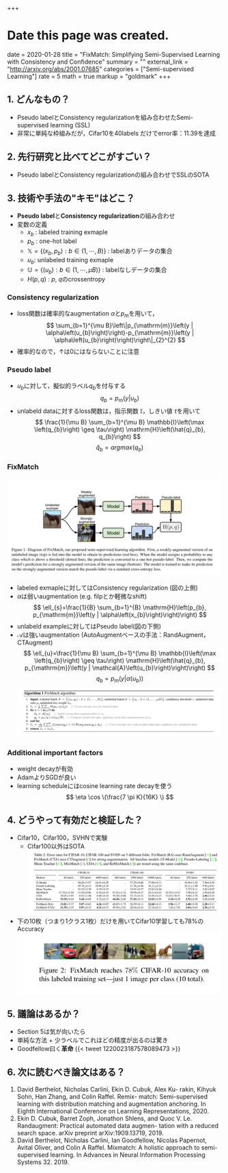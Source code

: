 +++
# Date this page was created.
date = 2020-01-28
title = "FixMatch: Simplifying Semi-Supervised Learning with Consistency and Confidence"
summary = ""
external_link = "http://arxiv.org/abs/2001.07685"
categories = ["Semi-supervised Learning"]
rate = 5
math = true
markup = "goldmark"
+++

## 1. どんなもの？
* Pseudo labelとConsistency regularizationを組み合わせたSemi-supervised learning (SSL)
* 非常に単純な枠組みだが，Cifar10を40labels だけでerror率：11.39を達成

## 2. 先行研究と比べてどこがすごい？
* Pseudo labelとConsistency regularizationの組み合わせでSSLのSOTA

## 3. 技術や手法の"キモ"はどこ？
* **Pseudo label**と**Consistency regularization**の組み合わせ
* 変数の定義
    * $x_b$ : labeled training exmaple
    * $p_b$ : one-hot label
    * $\mathbb{X} = \{ (x_b, p_b): b \in (1, \cdots, B) \}$ : labelありデータの集合
    * $u_b$: unlabeled training exmaple
    * $\mathbb{U} = \{(u_b): b \in (1, \cdots, \mu B)\}$ : labelなしデータの集合
    * $H(p, q)$ : $p$, $q$のcrossentropy
### Consistency regularization
* loss関数は確率的なaugmentation $\alpha$と$p_m$を用いて，
$$
\sum_{b=1}^{\mu B}\left\|p_{\mathrm{m}}\left(y | \alpha\left(u_{b}\right)\right)-p_{\mathrm{m}}\left(y | \alpha\left(u_{b}\right)\right)\right\|_{2}^{2}
$$
* 確率的なので，↑は0にはならないことに注意
### Pseudo label
* $u_b$に対して，擬似的ラベル$q_b$を付与する
$$
q_b = p_m(y|u_b)
$$
* unlabeld dataに対するloss関数は，指示関数 $\mathbb{I}$，しきい値 $\tau$を用いて
$$
\frac{1}{\mu B} \sum_{b=1}^{\mu B} \mathbb{I}\left(\max \left(q_{b}\right) \geq \tau\right) \mathrm{H}\left(\hat{q}_{b}, q_{b}\right)
$$
$$
\hat{q}_{b} = argmax(q_b)
$$
### FixMatch
![](img/arch.png)
* labeled exmapleに対してはConsistency regularization (図の上側)
* $\alpha$は弱いaugmentation (e.g. filpとか軽微なshift)
$$
\ell_{s}=\frac{1}{B} \sum_{b=1}^{B} \mathrm{H}\left(p_{b}, p_{\mathrm{m}}\left(y | \alpha\left(x_{b}\right)\right)\right)
$$
* unlabeld exampleに対してはPseudo label(図の下側)
* $\mathcal{A}$は強いaugmentation (AutoAugmentベースの手法：RandAugment，CTAugment)
$$
\ell_{u}=\frac{1}{\mu B} \sum_{b=1}^{\mu B} \mathbb{I}\left(\max \left(q_{b}\right) \geq \tau\right) \mathrm{H}\left(\hat{q}_{b}, p_{\mathrm{m}}\left(y | \mathcal{A}\left(u_{b}\right)\right)\right)
$$
$$
q_b = p_m(y | \alpha(u_b))
$$
![](img/alg.png)
### Additional important factors
* weight decayが有効
* AdamよりSGDが良い
* learning scheduleにはcosine learning rate decayを使う
$$
\eta \cos \(\frac{7 \pi K}{16K} \)
$$
## 4. どうやって有効だと検証した？
* Cifar10，Cifar100，SVHNで実験
    * Cifar100以外はSOTA
![](img/res.png)
* 下の10枚（つまり1クラス1枚）だけを用いてCifar10学習しても78%のAccuracy
![](img/res2.png)

## 5. 議論はあるか？
* Section 5は気が向いたら
* 単純な方法 + 少ラベルでこれほどの精度が出るのは驚き
* Goodfellow曰く**革命**
{{< tweet 1220023187578089473 >}}

## 6. 次に読むべき論文はある？
1. David Berthelot, Nicholas Carlini, Ekin D. Cubuk, Alex Ku- rakin, Kihyuk Sohn, Han Zhang, and Colin Raffel. Remix- match: Semi-supervised learning with distribution matching and augmentation anchoring. In Eighth International Conference on Learning Representations, 2020.
2. Ekin D. Cubuk, Barret Zoph, Jonathon Shlens, and Quoc V. Le. Randaugment: Practical automated data augmen- tation with a reduced search space. arXiv preprint arXiv:1909.13719, 2019.
3. David Berthelot, Nicholas Carlini, Ian Goodfellow, Nicolas Papernot, Avital Oliver, and Colin A Raffel. Mixmatch: A holistic approach to semi-supervised learning. In Advances in Neural Information Processing Systems 32. 2019.